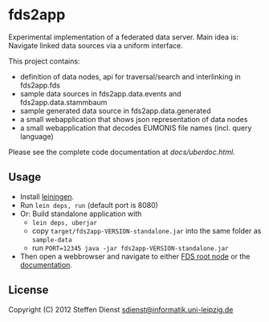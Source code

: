 # fds2app

Experimental implementation of a federated data server. Main idea is: Navigate linked data sources via a uniform interface.

This project contains:

* definition of data nodes, api for traversal/search and interlinking in fds2app.fds
* sample data sources in fds2app.data.events and fds2app.data.stammbaum
* sample generated data source in fds2app.data.generated
* a small webapplication that shows json representation of data nodes
* a small webapplication that decodes EUMONIS file names (incl. query language)

Please see the complete code documentation at *docs/uberdoc.html*.
## Usage

* Install [leiningen](https://github.com/technomancy/leiningen).
* Run
    `lein deps, run` (default port is 8080)
* Or: Build standalone application with 
    * `lein deps, uberjar`
    * copy `target/fds2app-VERSION-standalone.jar` into the same folder as `sample-data`
    * run `PORT=12345 java -jar fds2app-VERSION-standalone.jar`
* Then open a webbrowser and navigate to either [FDS root node](http://localhost:8080/fds.html) or the [documentation](http://localhost:8080/).

## License

Copyright (C) 2012 Steffen Dienst <sdienst@informatik.uni-leipzig.de>